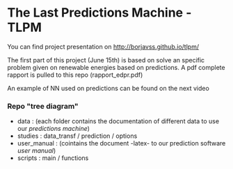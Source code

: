 The Last Predictions Machine - TLPM
====

You can find project presentation on http://borjavss.github.io/tlpm/

The first part of this project (June 15th) is based on solve an specific problem given on renewable energies based on predictions. A pdf complete rapport is pulled to this repo (rapport_edpr.pdf)

An example of NN used on predictions can be found on the next video 

### Repo "tree diagram"
- data : (each folder contains the documentation of different data to use our *predictions machine*)
- studies : data_transf / prediction / options
- user_manual : (cointains the document -latex- to our prediction software *user manual*)
- scripts : main / functions
